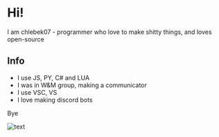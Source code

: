 # Hi!

I am chlebek07 - programmer who love to make shitty things, and loves open-source

## Info

- I use JS, PY, C# and LUA
- I was in W&M group, making a communicator
- I use VSC, VS
- I love making discord bots

Bye

![text](https://okazu.yuricon.com/wp-content/uploads/sites/2/2013/07/lain-image.jpg)
